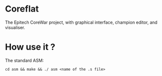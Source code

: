 # Coreflat
The Epitech CoreWar project, with graphical interface, champion editor, and visualiser.

# How use it ?

The standard ASM:

```
cd asm && make && ./ asm <name of the .s file>
```
